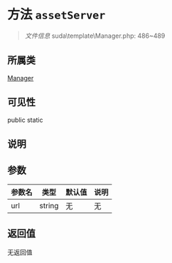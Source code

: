 # 方法 `assetServer`

> *文件信息* suda\template\Manager.php: 486~489

## 所属类 

[Manager](../Manager.md)

## 可见性

 public static

## 说明



## 参数


| 参数名 | 类型 | 默认值 | 说明 |
|--------|-----|-------|-------|
| url |  string | 无 | 无 |



## 返回值

无返回值
